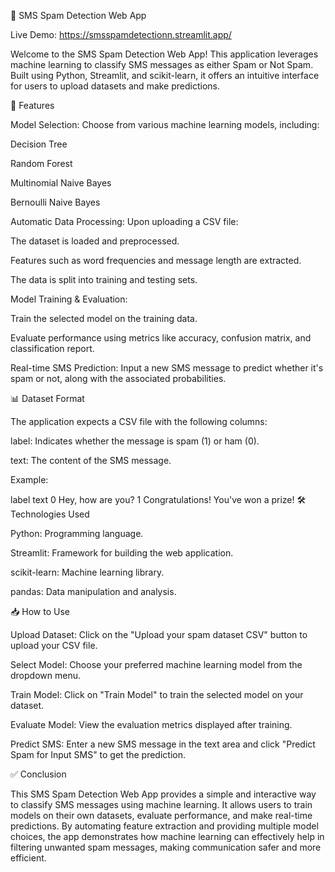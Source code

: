 📩 SMS Spam Detection Web App

Live Demo: https://smsspamdetectionn.streamlit.app/

Welcome to the SMS Spam Detection Web App! This application leverages machine learning to classify SMS messages as either Spam or Not Spam. Built using Python, Streamlit, and scikit-learn, it offers an intuitive interface for users to upload datasets and make predictions.

🚀 Features

Model Selection: Choose from various machine learning models, including:

Decision Tree

Random Forest

Multinomial Naive Bayes

Bernoulli Naive Bayes

Automatic Data Processing: Upon uploading a CSV file:

The dataset is loaded and preprocessed.

Features such as word frequencies and message length are extracted.

The data is split into training and testing sets.

Model Training & Evaluation:

Train the selected model on the training data.

Evaluate performance using metrics like accuracy, confusion matrix, and classification report.

Real-time SMS Prediction: Input a new SMS message to predict whether it's spam or not, along with the associated probabilities.

📊 Dataset Format

The application expects a CSV file with the following columns:

label: Indicates whether the message is spam (1) or ham (0).

text: The content of the SMS message.

Example:

label	text
0	Hey, how are you?
1	Congratulations! You've won a prize!
🛠️ Technologies Used

Python: Programming language.

Streamlit: Framework for building the web application.

scikit-learn: Machine learning library.

pandas: Data manipulation and analysis.

📥 How to Use

Upload Dataset: Click on the "Upload your spam dataset CSV" button to upload your CSV file.

Select Model: Choose your preferred machine learning model from the dropdown menu.

Train Model: Click on "Train Model" to train the selected model on your dataset.

Evaluate Model: View the evaluation metrics displayed after training.

Predict SMS: Enter a new SMS message in the text area and click "Predict Spam for Input SMS" to get the prediction.

✅ Conclusion

This SMS Spam Detection Web App provides a simple and interactive way to classify SMS messages using machine learning. It allows users to train models on their own datasets, evaluate performance, and make real-time predictions. By automating feature extraction and providing multiple model choices, the app demonstrates how machine learning can effectively help in filtering unwanted spam messages, making communication safer and more efficient.